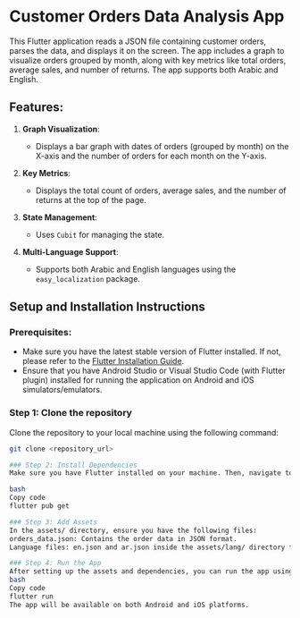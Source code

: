 # Customer Orders Data Analysis App

This Flutter application reads a JSON file containing customer orders, parses the data, and displays it on the screen. The app includes a graph to visualize orders grouped by month, along with key metrics like total orders, average sales, and number of returns. The app supports both Arabic and English.

## Features:
1. **Graph Visualization**:
   - Displays a bar graph with dates of orders (grouped by month) on the X-axis and the number of orders for each month on the Y-axis.
   
2. **Key Metrics**:
   - Displays the total count of orders, average sales, and the number of returns at the top of the page.

3. **State Management**:
   - Uses `Cubit` for managing the state.

4. **Multi-Language Support**:
   - Supports both Arabic and English languages using the `easy_localization` package.

## Setup and Installation Instructions

### Prerequisites:
- Make sure you have the latest stable version of Flutter installed. If not, please refer to the [Flutter Installation Guide](https://flutter.dev/docs/get-started/install).
- Ensure that you have Android Studio or Visual Studio Code (with Flutter plugin) installed for running the application on Android and iOS simulators/emulators.

### Step 1: Clone the repository
Clone the repository to your local machine using the following command:

```bash
git clone <repository_url>

### Step 2: Install Dependencies
Make sure you have Flutter installed on your machine. Then, navigate to the project directory and run the following command to install the dependencies:

bash
Copy code
flutter pub get

### Step 3: Add Assets
In the assets/ directory, ensure you have the following files:
orders_data.json: Contains the order data in JSON format.
Language files: en.json and ar.json inside the assets/lang/ directory for English and Arabic localization, respectively.

### Step 4: Run the App
After setting up the assets and dependencies, you can run the app using the following command:
bash
Copy code
flutter run
The app will be available on both Android and iOS platforms.

